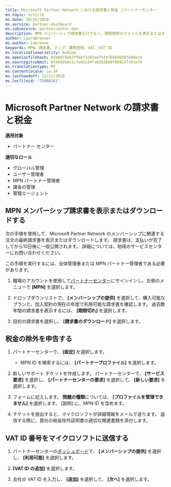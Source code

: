 ```yaml
---
title: Microsoft Partner Network における請求書と税金 |パートナーセンター
ms.topic: article
ms.date: 10/25/2019
ms.service: partner-dashboard
ms.subservice: partnercenter-mpn
description: MPN メンバーシップ請求書だけでなく、課税控除のファイルを表示またはダウンロードして、Microsoft の VAT ID 番号を送信する方法について説明します。
author: LauraBrenner
ms.author: labrenne
keywords: MPN、請求書、マップ、課税控除、VAT、VAT ID
ms.localizationpriority: medium
ms.openlocfilehash: 02e6075e67f91bf3283a475f476b69b56fe9dec9
ms.sourcegitcommit: 07eb5eb6c1cfed1c84fad3626b8f989247341e70
ms.translationtype: MT
ms.contentlocale: ja-JP
ms.lasthandoff: 12/11/2019
ms.locfileid: "75004261"
---
```

# <a name="invoices-and-taxes-in-the-microsoft-partner-network"></a>Microsoft Partner Network の請求書と税金

**適用対象**

-  パートナー センター

**適切なロール**
-   グローバル管理
-   ユーザー管理者
-   MPN パートナー管理者
-   課金の管理
-   管理エージェント

## <a name="view-or-download-your-mpn-membership-invoice"></a>MPN メンバーシップ請求書を表示またはダウンロードする

次の手順を使用して、Microsoft Partner Network のメンバーシップに関連する注文の最終請求書を表示またはダウンロードします。 請求書は、支払いが完了してから10日後に一般公開されます。 詳細については、地域のサービスセンターにお問い合わせください。  

この手順を実行するには、全体管理者または MPN パートナー管理者である必要があります。 

1.  職場のアカウントを使用して[パートナーセンター](https://partner.microsoft.com/dashboard/home)にサインインし、左側のメニューで **[MPN]** を選択します。

4.  ドロップダウンリストで、 **[メンバーシップの提供]** を選択して、購入可能なプランと、加入契約の現在の年度で利用可能な請求書を確認します。 過去数年間の請求書を表示するには、 **[期限切れ]** を選択します。

6.  目的の請求書を選択し、 **[請求書のダウンロード]** を選択します。 

## <a name="file-a-tax-exemption"></a>税金の除外を申告する

1.  パートナーセンターで、 **[設定]** を選択します。
    - MPN ID を検索するには、 **[パートナープロファイル]** を選択します。

2.  新しいサポート チケットを作成します。 パートナーセンターで、 **[サービス要求]** を選択し、 **[パートナーセンターの要求]** を選択して、 **[新しい要求]** を選択します。

3.  フォームに記入します。 **問題の種類**については、 **[プロファイルを管理できません]** を選択します。 [説明] に、MPN ID を含めます。

4.  チケットを提出すると、マイクロソフトが詳細情報をメールで送ります。 返信する際に、貴社の税金除外証明書の適切な関連書類を添付します。

## <a name="send-microsoft-your-vat-id-number"></a>VAT ID 番号をマイクロソフトに送信する

1.  パートナーセンターの[ダッシュボード](https://partner.microsoft.com/dashboard/home)で、 **[メンバーシップの提供]** を選択し、 **[利用可能]** を選択します。 

2.  **[VAT ID の追加]** を選択します。 

3.  会社の VAT ID を入力し、 **[追加]** を選択して、 **[次へ]** を選択します。 

